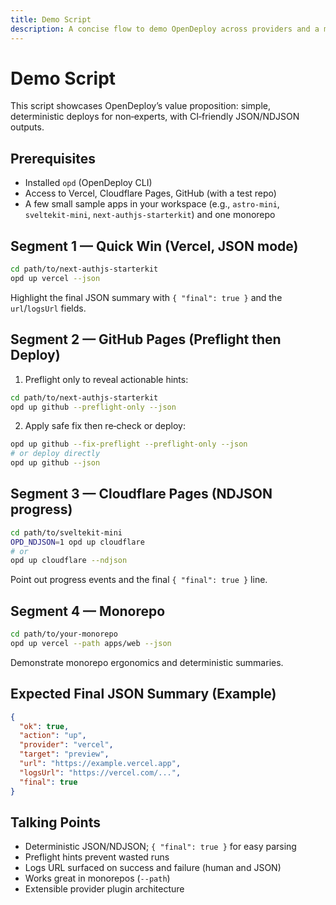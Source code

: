 ```yaml
---
title: Demo Script
description: A concise flow to demo OpenDeploy across providers and a monorepo, with both human and JSON/NDJSON modes.
---
```


# Demo Script

This script showcases OpenDeploy’s value proposition: simple, deterministic deploys for non‑experts, with CI‑friendly JSON/NDJSON outputs.

## Prerequisites

- Installed `opd` (OpenDeploy CLI)
- Access to Vercel, Cloudflare Pages, GitHub (with a test repo)
- A few small sample apps in your workspace (e.g., `astro-mini`, `sveltekit-mini`, `next-authjs-starterkit`) and one monorepo

## Segment 1 — Quick Win (Vercel, JSON mode)

```bash
cd path/to/next-authjs-starterkit
opd up vercel --json
```

Highlight the final JSON summary with `{ "final": true }` and the `url`/`logsUrl` fields.

## Segment 2 — GitHub Pages (Preflight then Deploy)

1) Preflight only to reveal actionable hints:

```bash
cd path/to/next-authjs-starterkit
opd up github --preflight-only --json
```

2) Apply safe fix then re‑check or deploy:

```bash
opd up github --fix-preflight --preflight-only --json
# or deploy directly
opd up github --json
```

## Segment 3 — Cloudflare Pages (NDJSON progress)

```bash
cd path/to/sveltekit-mini
OPD_NDJSON=1 opd up cloudflare
# or
opd up cloudflare --ndjson
```

Point out progress events and the final `{ "final": true }` line.

## Segment 4 — Monorepo

```bash
cd path/to/your-monorepo
opd up vercel --path apps/web --json
```

Demonstrate monorepo ergonomics and deterministic summaries.

## Expected Final JSON Summary (Example)

```json
{
  "ok": true,
  "action": "up",
  "provider": "vercel",
  "target": "preview",
  "url": "https://example.vercel.app",
  "logsUrl": "https://vercel.com/...",
  "final": true
}
```

## Talking Points

- Deterministic JSON/NDJSON; `{ "final": true }` for easy parsing
- Preflight hints prevent wasted runs
- Logs URL surfaced on success and failure (human and JSON)
- Works great in monorepos (`--path`)
- Extensible provider plugin architecture
